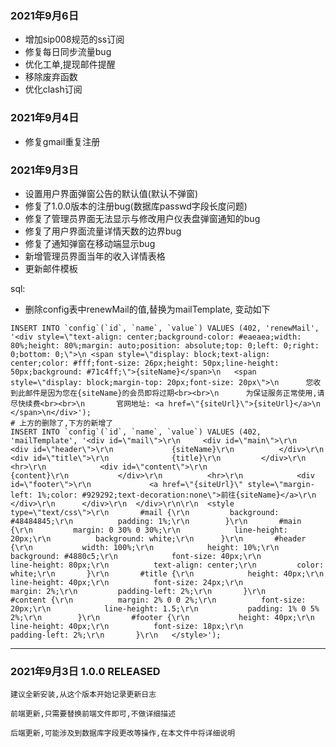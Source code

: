 ### 2021年9月6日
- 增加sip008规范的ss订阅
- 修复每日同步流量bug
- 优化工单,提现邮件提醒
- 移除废弃函数
- 优化clash订阅

### 2021年9月4日

- 修复gmail重复注册

### 2021年9月3日

- 设置用户界面弹窗公告的默认值(默认不弹窗)
- 修复了1.0.0版本的注册bug(数据库passwd字段长度问题)
- 修复了管理员界面无法显示与修改用户仪表盘弹窗通知的bug
- 修复了用户界面流量详情天数的边界bug
- 修复了通知弹窗在移动端显示bug
- 新增管理员界面当年的收入详情表格
- 更新邮件模板

sql:
- 删除config表中renewMail的值,替换为mailTemplate, 变动如下
```
INSERT INTO `config`(`id`, `name`, `value`) VALUES (402, 'renewMail', '<div style=\"text-align: center;background-color: #eaeaea;width: 80%;height: 80%;margin: auto;position: absolute;top: 0;left: 0;right: 0;bottom: 0;\">\n	<span style=\"display: block;text-align: center;color: #fff;font-size: 26px;height: 50px;line-height: 50px;background: #71c4ff;\">{siteName}</span>\n	<span style=\"display: block;margin-top: 20px;font-size: 20px\">\n		您收到此邮件是因为您在{siteName}的会员即将过期<br><br>\n		为保证服务正常使用,请尽快续费<br><br>\n		官网地址: <a href=\"{siteUrl}\">{siteUrl}</a>\n	</span>\n</div>');
# 上方的删除了,下方的新增了
INSERT INTO `config`(`id`, `name`, `value`) VALUES (402, 'mailTemplate', '<div id=\"mail\">\r\n		<div id=\"main\">\r\n			<div id=\"header\">\r\n				{siteName}\r\n			</div>\r\n			<div id=\"title\">\r\n				{title}\r\n			</div>\r\n			<hr>\r\n			<div id=\"content\">\r\n				{content}\r\n			</div>\r\n			<hr>\r\n			<div id=\"footer\">\r\n				<a href=\"{siteUrl}\" style=\"margin-left: 1%;color: #929292;text-decoration:none\">前往{siteName}</a>\r\n			</div>\r\n		</div>\r\n	</div>\r\n\r\n	<style type=\"text/css\">\r\n		#mail {\r\n			background: #48484845;\r\n			padding: 1%;\r\n		}\r\n		#main {\r\n			margin: 0 30% 0 30%;\r\n			line-height: 20px;\r\n			background: white;\r\n		}\r\n		#header {\r\n			width: 100%;\r\n			height: 10%;\r\n			background: #4880c5;\r\n			font-size: 40px;\r\n			line-height: 80px;\r\n			text-align: center;\r\n			color: white;\r\n		}\r\n		#title {\r\n			height: 40px;\r\n			line-height: 40px;\r\n			font-size: 24px;\r\n			margin: 2%;\r\n			padding-left: 2%;\r\n		}\r\n		#content {\r\n			margin: 2% 0 0 2%;\r\n			font-size: 20px;\r\n			line-height: 1.5;\r\n			padding: 1% 0 5% 2%;\r\n		}\r\n		#footer {\r\n			height: 40px;\r\n			line-height: 40px;\r\n			font-size: 18px;\r\n			padding-left: 2%;\r\n		}\r\n	</style>');
```


---

### 2021年9月3日 1.0.0 RELEASED

```
建议全新安装,从这个版本开始记录更新日志

前端更新,只需要替换前端文件即可,不做详细描述

后端更新,可能涉及到数据库字段更改等操作,在本文件中将详细说明
```